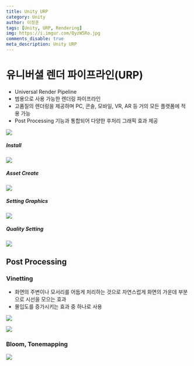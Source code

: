 ```yaml
---
title: Unity URP
category: Unity
author: 이정훈
tags: [Unity, URP, Rendering]
img: https://i.imgur.com/QyzW5Ro.jpg
comments_disable: true
meta_description: Unity URP
---
```

# 유니버셜 렌더 파이프라인(URP)
- Universal Render Pipeline 
- 범용으로 사용 가능한 렌더링 파이프라인
- 고품질의 렌더링을 제공하며 PC, 콘솔, 모바일, VR, AR 등 거의 모든 플랫폼에 적용 가능
- Post Processing 기능과 통합되어 다양한 후처리 그래픽 효과 제공

![](https://i.imgur.com/QyzW5Ro.jpg)

##### Install
![](https://i.imgur.com/SbJvaGq.jpg)

##### Asset Create
![](https://i.imgur.com/bpbTrTq.jpg)

##### Setting Graphics
![](https://i.imgur.com/uAx44Nl.jpg)

##### Quality Setting
![](https://i.imgur.com/7Tctv1k.jpg)

## Post Processing
### Vinetting
- 화면의 주변이나 모서리를 어둡게 처리하는 것으로 자연스럽게 화면의 가운데 부분으로 시선을 모으는 효과
- 몰입도를 증가시키는 효과 중 하나로 사용

![](https://i.imgur.com/PLFZ5n3.jpg)

![](https://i.imgur.com/gUJdbGP.jpg)

### Bloom, Tonemapping
![](https://i.imgur.com/aCZ0eig.jpg)
